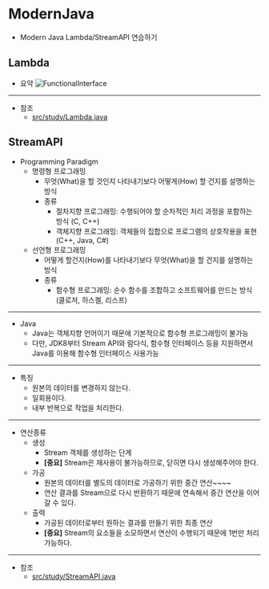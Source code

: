 # ModernJava
- Modern Java Lambda/StreamAPI 연습하기

## Lambda
- 요약
![FunctionalInterface](https://user-images.githubusercontent.com/42602972/171814400-8e19413e-4b72-4165-bdad-4ea20ca8f38e.png)
------------
- 참조
  - [src/study/Lambda.java](https://github.com/heom/ModernJava/blob/master/src/study/Lambda.java)

## StreamAPI
- Programming Paradigm
  - 명령형 프로그래밍
    - 무엇(What)을 할 것인지 나타내기보다 어떻게(How) 할 건지를 설명하는 방식
    - 종류
      - 절차지향 프로그래밍: 수행되어야 할 순차적인 처리 과정을 포함하는 방식 (C, C++)
      - 객체지향 프로그래밍: 객체들의 집합으로 프로그램의 상호작용을 표현 (C++, Java, C#)
  - 선언형 프로그래밍
    - 어떻게 할건지(How)를 나타내기보다 무엇(What)을 할 건지를 설명하는 방식
    - 종류
      - 함수형 프로그래밍: 순수 함수를 조합하고 소프트웨어를 만드는 방식 (클로저, 하스켈, 리스프)
------------
- Java
  - Java는 객체지향 언어이기 때문에 기본적으로 함수형 프로그래밍이 불가능
  - 다만, JDK8부터 Stream API와 람다식, 함수형 인터페이스 등을 지원하면서 Java를 이용해 함수형 인터페이스 사용가능
------------ 
- 특징
  - 원본의 데이터를 변경하지 않는다.
  - 일회용이다.
  - 내부 반복으로 작업을 처리한다.
------------
- 연산종류
  - 생성
    - Stream 객체를 생성하는 단계
    - **[중요]** Stream은 재사용이 불가능하므로, 닫히면 다시 생성해주어야 한다.
  - 가공
    - 원본의 데이터를 별도의 데이터로 가공하기 위한 중간 연산~~~~
    - 연산 결과를 Stream으로 다시 반환하기 때문에 연속해서 중간 연산을 이어갈 수 있다.
  - 출력
    - 가공된 데이터로부터 원하는 결과를 만들기 위한 최종 연산
    - **[중요]** Stream의 요소들을 소모하면서 연산이 수행되기 때문에 1번만 처리가능하다.
------------
- 참조
  - [src/study/StreamAPI.java](https://github.com/heom/ModernJava/blob/master/src/study/StreamAPI.java)
